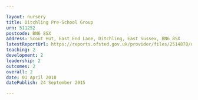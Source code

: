 ```yaml
---

layout: nursery
title: Ditchling Pre-School Group
urn: 511252
postcode: BN6 8SX
address: Scout Hut, East End Lane, Ditchling, East Sussex, BN6 8SX
latestReportUrl: https://reports.ofsted.gov.uk/provider/files/2514878/urn/511252.pdf
teaching: 2
development: 2
leadership: 2
outcomes: 2
overall: 2
date: 01 April 2018 
datePublish: 24 September 2015

---
```

